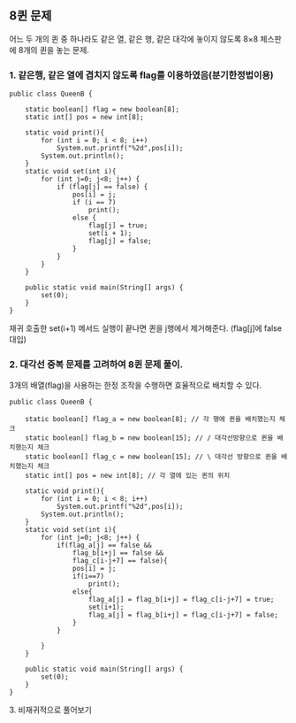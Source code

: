 ## 8퀸 문제

어느 두 개의 퀸 중 하나라도 같은 열, 같은 행, 같은 대각에 놓이지 않도록 8×8 체스판에 8개의 퀸을 놓는 문제.

### 1\. 같은행, 같은 열에 겹치지 않도록 flag를 이용하였음(분기한정법이용)

```
public class QueenB {

    static boolean[] flag = new boolean[8];
    static int[] pos = new int[8];

    static void print(){
        for (int i = 0; i < 8; i++)
            System.out.printf("%2d",pos[i]);
        System.out.println();
    }
    static void set(int i){
        for (int j=0; j<8; j++) {
            if (flag[j] == false) {
                pos[i] = j;
                if (i == 7)
                    print();
                else {
                    flag[j] = true;
                    set(i + 1);
                    flag[j] = false;
                }
            }
        }
    }

    public static void main(String[] args) {
        set(0);
    }
}
```

재귀 호출한 set(i+1) 메서드 실행이 끝나면 퀸을 j행에서 제거해준다. (flag\[j\]에 false대입)

### 2\. 대각선 중복 문제를 고려하여 8퀸 문제 풀이.

3개의 배열(flag)을 사용하는 한정 조작을 수행하면 효율적으로 배치할 수 있다.

```
public class QueenB {

    static boolean[] flag_a = new boolean[8]; // 각 행에 퀸을 배치했는지 체크
    static boolean[] flag_b = new boolean[15]; // / 대각선방향으로 퀸을 배치했는지 체크
    static boolean[] flag_c = new boolean[15]; // \ 대각선 방향으로 퀸을 배치했는지 체크
    static int[] pos = new int[8]; // 각 열에 있는 퀸의 위치

    static void print(){
        for (int i = 0; i < 8; i++)
            System.out.printf("%2d",pos[i]);
        System.out.println();
    }
    static void set(int i){
        for (int j=0; j<8; j++) {
            if(flag_a[j] == false &&
                flag_b[i+j] == false &&
                flag_c[i-j+7] == false){
                pos[i] = j;
                if(i==7)
                    print();
                else{
                    flag_a[j] = flag_b[i+j] = flag_c[i-j+7] = true;
                    set(i+1);
                    flag_a[j] = flag_b[i+j] = flag_c[i-j+7] = false;
                }
            }

        }
    }

    public static void main(String[] args) {
        set(0);
    }
}
```

3\. 비재귀적으로 풀어보기
